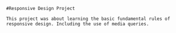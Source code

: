     #Responsive Design Project
    
    This project was about learning the basic fundamental rules of responsive design. Including the use of media queries.